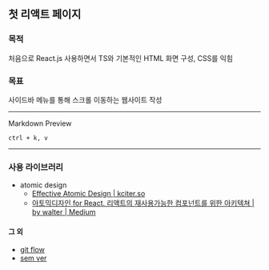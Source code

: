 ## 첫 리액트 페이지

### 목적

처음으로 React.js 사용하면서 TS와 기본적인 HTML 화면 구성, CSS를 익힘

### 목표

사이드바 메뉴를 통해 스크롤 이동하는 웹사이트 작성

---

Markdown Preview

    ctrl + k, v

---

### 사용 라이브러리

- atomic design
  - [Effective Atomic Design | kciter.so](https://kciter.so/posts/effective-atomic-design)
  - [아토믹디자인 for React. 리액트의 재사용가능한 컴포넌트를 위한 아키텍쳐 | by walter | Medium](https://medium.com/@inthewalter/atomic-design-for-react-514660f93ba)

#### 그 외

- [git flow](https://ujuc.github.io/2015/12/16/git-flow-github-flow-gitlab-flow/)
- [sem ver](https://blog.sonim1.com/243)
